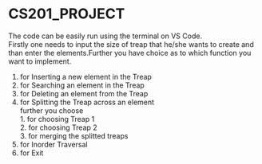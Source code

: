 # CS201_PROJECT
The code can be easily run using the terminal on VS Code.</br>
Firstly one needs to input the size of treap that he/she wants to create and than enter the elements.Further you have choice as to which function you want to implement.</br>
1. for Inserting a new element in the Treap
2. for Searching an element in the Treap
3. for Deleting an element from the Treap
4. for Splitting the Treap across an element</br>
   further you choose </br> 1. for choosing Treap 1</br>
                      2. for choosing Treap 2</br>
                      3. for merging the splitted treaps
5. for Inorder Traversal
6. for Exit
